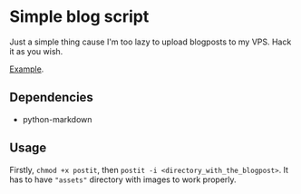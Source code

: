# Simple blog script

Just a simple thing cause I'm too lazy to upload blogposts to my VPS. Hack it as you wish.

[Example](https://chameleon-lizard.ru/blog/blog.html).

## Dependencies

- python-markdown

## Usage

Firstly, `chmod +x postit`, then `postit -i <directory_with_the_blogpost>`.
It has to have `"assets"` directory with images to work properly.
